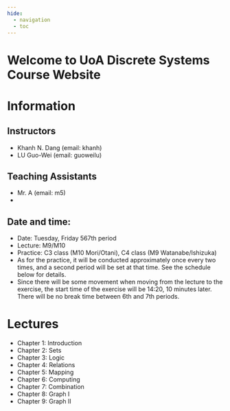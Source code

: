 ```yaml
---
hide:
  - navigation
  - toc
---
```

# Welcome to UoA Discrete Systems Course Website

# Information

## Instructors

- Khanh N. Dang (email: khanh)
- LU Guo-Wei (email: guoweilu)

## Teaching Assistants

* Mr. A (email: m5)
* 

## Date and time:

* Date: Tuesday, Friday 567th period
* Lecture: M9/M10
* Practice: C3 class (M10 Mori/Otani), C4 class (M9 Watanabe/Ishizuka)
* As for the practice, it will be conducted approximately once every two times, and a second period will be set at that time. See the schedule below for details.
* Since there will be some movement when moving from the lecture to the exercise, the start time of the exercise will be 14:20, 10 minutes later. There will be no break time between 6th and 7th periods.

# Lectures

* Chapter 1: Introduction
* Chapter 2: Sets
* Chapter 3: Logic
* Chapter 4: Relations
* Chapter 5: Mapping
* Chapter 6: Computing
* Chapter 7: Combination
* Chapter 8: Graph I
* Chapter 9: Graph II
